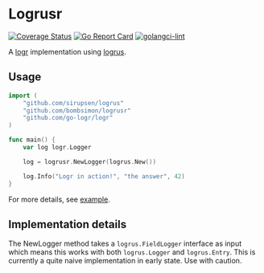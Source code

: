 # Logrusr

[![Coverage Status](https://coveralls.io/repos/github/bombsimon/logrusr/badge.svg?branch=master)](https://coveralls.io/github/bombsimon/logrusr?branch=master)
[![Go Report Card](https://goreportcard.com/badge/github.com/bombsimon/logrusr)](https://goreportcard.com/report/github.com/bombsimon/logrusr)
[![golangci-lint](https://golangci.com/badges/github.com/bombsimon/logrusr.svg)](https://golangci.com/r/github.com/bombsimon/logrusr)

A [logr](https://github.com/go-logr/logr) implementation using
[logrus](https://github.com/sirupsen/logrus).

## Usage

```go
import (
    "github.com/sirupsen/logrus"
    "github.com/bombsimon/logrusr"
    "github.com/go-logr/logr"
)

func main() {
    var log logr.Logger

    log = logrusr.NewLogger(logrus.New())

    log.Info("Logr in action!", "the answer", 42)
}
```

For more details, see [example](example/main.go).

## Implementation details

The NewLogger method takes a `logrus.FieldLogger` interface as input which means
this works with both `logrus.Logger` and `logrus.Entry`. This is currently a
quite naive implementation in early state. Use with caution.
